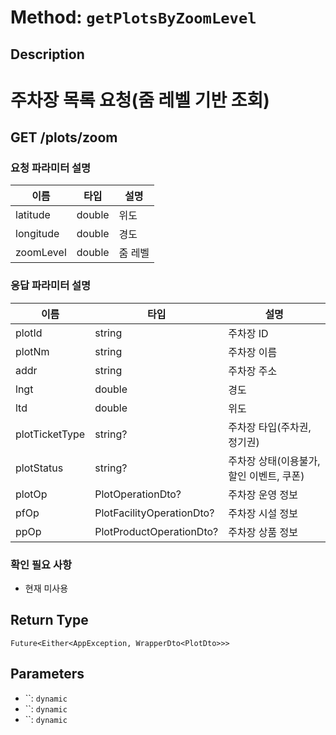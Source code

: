 # Method: `getPlotsByZoomLevel`

## Description

# 주차장 목록 요청(줌 레벨 기반 조회)

 ## GET /plots/zoom

 ### 요청 파라미터 설명

  |이름|타입|설명|
  |-|-|-|
  |latitude|double|위도|
  |longitude|double|경도|
  |zoomLevel|double|줌 레벨|

 ### 응답 파라미터 설명

  |이름|타입|설명|
  |-|-|-|
  |plotId|string|주차장 ID|
  |plotNm|string|주차장 이름|
  |addr|string|주차장 주소|
  |lngt|double|경도|
  |ltd|double|위도|
  |plotTicketType|string?|주차장 타입(주차권, 정기권)|
  |plotStatus|string?|주차장 상태(이용불가, 할인 이벤트, 쿠폰)|
  |plotOp|PlotOperationDto?|주차장 운영 정보|
  |pfOp|PlotFacilityOperationDto?|주차장 시설 정보|
  |ppOp|PlotProductOperationDto?|주차장 상품 정보|

 ### 확인 필요 사항

 - 현재 미사용

## Return Type
`Future<Either<AppException, WrapperDto<PlotDto>>>`

## Parameters

- ``: `dynamic`
- ``: `dynamic`
- ``: `dynamic`

